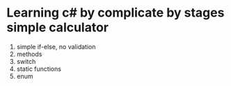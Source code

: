 ﻿# Learning c# by complicate by stages simple calculator

1. simple if-else, no validation
2. methods
2. switch
4. static functions
5. enum



